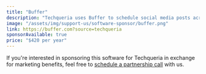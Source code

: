 ```yaml
---
title: "Buffer"
description: "Techqueria uses Buffer to schedule social media posts across all the different networks we use."
image: "/assets/img/support-us/software-sponsor/buffer.png"
link: https://buffer.com?source=techqueria
sponsorAvailable: true
price: "$420 per year"
---
```


If you're interested in sponsoring this software for Techqueria in exchange for marketing benefits, feel free to [schedule a partnership call](https://calendly.com/techqueria) with us.